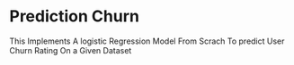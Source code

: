 # Prediction Churn
 This Implements A logistic Regression Model From Scrach To predict User Churn Rating On a Given Dataset
